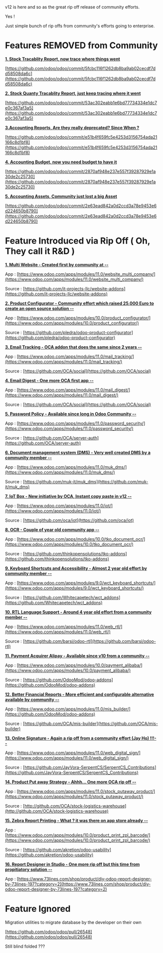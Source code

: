 v12 is here and so as the great rip off release of community efforts.

Yes !

Just simple bunch of rip offs from community's efforts going to enterprise.


# Features REMOVED from Community
[**1. Stock Tracablity Report, now trace where things went**](#r1)

[https://github.com/odoo/odoo/commit/5fcbc116f1262db8ba9ab02cecdf7dd58508da6c](https://github.com/odoo/odoo/commit/5fcbc116f1262db8ba9ab02cecdf7dd58508da6c)

[**2. Stock Quanty Tracablity Report, just keep tracing where it went**](#r2)

[https://github.com/odoo/odoo/commit/53ac302eabb1e6bd77734334e1dc7e0c367af3a5](https://github.com/odoo/odoo/commit/53ac302eabb1e6bd77734334e1dc7e0c367af3a5)

[**3.Accounting Reports, Are they really deprecated? Since When ?**](#r3)

[https://github.com/odoo/odoo/commit/e51b4f659fc5e4253d3156754ada21166c8d1bf8](https://github.com/odoo/odoo/commit/e51b4f659fc5e4253d3156754ada21166c8d1bf8)

[**4. Accounting Budget. now you need budget to have it**](#r4)

[https://github.com/odoo/odoo/commit/2870af948e237e557f39287929e1a30de2c25730](https://github.com/odoo/odoo/commit/2870af948e237e557f39287929e1a30de2c25730)

[**5. Accounting Assets, Community just lost a big Asset**](#r5)

[https://github.com/odoo/odoo/commit/2e63ead842a0d2ccd3a78e9453e6d224650b8790](https://github.com/odoo/odoo/commit/2e63ead842a0d2ccd3a78e9453e6d224650b8790)

# Feature Introduced via Rip Off ( Oh, They call it R&D )

[**1. Multi Website - Created first by community at  --**](#a1)

App : [https://www.odoo.com/apps/modules/11.0/website_multi_company/](https://www.odoo.com/apps/modules/11.0/website_multi_company/)

Source : [https://github.com/it-projects-llc/website-addons](https://github.com/it-projects-llc/website-addons)

[**2. Product Configurator - Community effort which raised 25,000 Euro to create an open source solution --**](#a2)

App : [https://www.odoo.com/apps/modules/10.0/product_configurator/](https://www.odoo.com/apps/modules/10.0/product_configurator/)

Source : [https://github.com/pledra/odoo-product-configurator](https://github.com/pledra/odoo-product-configurator)

[**3. Email Tracking - OCA addon that does the same since 2 years --**](#a3)

App : [https://www.odoo.com/apps/modules/11.0/mail_tracking/](https://www.odoo.com/apps/modules/11.0/mail_tracking/)

Source : [https://github.com/OCA/social](https://github.com/OCA/social)


[**4. Email Digest - One more OCA first app --**](#a4)

App : [https://www.odoo.com/apps/modules/11.0/mail_digest/](https://www.odoo.com/apps/modules/11.0/mail_digest/)

Source : [https://github.com/OCA/social](https://github.com/OCA/social)

[**5. Password Policy - Available since long in Odoo Community --**](#a5)

App : [https://www.odoo.com/apps/modules/11.0/password_security/](https://www.odoo.com/apps/modules/11.0/password_security/)

Source : [https://github.com/OCA/server-auth](https://github.com/OCA/server-auth)

[**6. Document management system (DMS) - Very well created DMS by a community member --**](#a6)

App : [https://www.odoo.com/apps/modules/11.0/muk_dms/](https://www.odoo.com/apps/modules/11.0/muk_dms/)

Source : [https://github.com/muk-it/muk_dms](https://github.com/muk-it/muk_dms)

[**7. IoT Box - New initiative by OCA, Instant copy paste in v12 --**](#a7)

App : [https://www.odoo.com/apps/modules/11.0/iot/](https://www.odoo.com/apps/modules/11.0/iot/)

Source : [https://github.com/oca/iot](https://github.com/oca/iot)

[**8. OCR - Couple of year old community app --**](#a8)

App : [https://www.odoo.com/apps/modules/10.0/tko_document_ocr/](https://www.odoo.com/apps/modules/10.0/tko_document_ocr/)

Source : [https://github.com/thinkopensolutions/tko-addons](https://github.com/thinkopensolutions/tko-addons)

[**9. Keyboard Shortcuts and Accessibility - Almost 2 year old effort by community member --**](#a9)

App : [https://www.odoo.com/apps/modules/9.0/wct_keyboard_shortcuts/](https://www.odoo.com/apps/modules/9.0/wct_keyboard_shortcuts/)

Source : [https://github.com/Whitecapetech/wct_addons](https://github.com/Whitecapetech/wct_addons)

[**10. RTL Language Support - Around 4 year old effort from a community member --**](#a10)

App : [https://www.odoo.com/apps/modules/11.0/web_rtl/](https://www.odoo.com/apps/modules/11.0/web_rtl/)

Source : [https://github.com/barsi/odoo-rtl](https://github.com/barsi/odoo-rtl)

[**11. Payment Acquirer Alipay - Available since v10 from a community --**](#a11)

App : [https://www.odoo.com/apps/modules/10.0/payment_alibaba/](https://www.odoo.com/apps/modules/10.0/payment_alibaba/)

Source : [https://github.com/OdooMod/odoo-addons](https://github.com/OdooMod/odoo-addons)

[**12. Better Financial Reports - More efficient and configurable alternative available by community --**](#a12)

App : [https://www.odoo.com/apps/modules/11.0/mis_builder/](https://github.com/OdooMod/odoo-addons)

Source : [https://github.com/OCA/mis-builder](https://github.com/OCA/mis-builder)

[**13. Online Signature - Again a rip off from a community effort (Jay Ho) !!!--**](#a13)

App : [https://www.odoo.com/apps/modules/11.0/web_digital_sign/](https://www.odoo.com/apps/modules/11.0/web_digital_sign/)

Source : [https://github.com/JayVora-SerpentCS/SerpentCS_Contributions](https://github.com/JayVora-SerpentCS/SerpentCS_Contributions)

[**14. Product Put away Strategy - Ahhh... One more OCA rip off --**](#a14)

App : [https://www.odoo.com/apps/modules/11.0/stock_putaway_product/](https://www.odoo.com/apps/modules/11.0/stock_putaway_product/)

Source : [http://github.com/OCA/stock-logistics-warehouse](http://github.com/OCA/stock-logistics-warehouse)

[**15. Zebra Report Printing - What ? it was there on app store already --**](#a15)

App : [https://www.odoo.com/apps/modules/10.0/product_print_zpl_barcode/](https://www.odoo.com/apps/modules/10.0/product_print_zpl_barcode/)

Source : [https://github.com/akretion/odoo-usability](https://github.com/akretion/odoo-usability)

[**16. Report Designer in Studio - One more rip off but this time from propitiatory solution --**](#a16)

App : [https://www.73lines.com/shop/product/diy-odoo-report-designer-by-73lines-197?category=2](https://www.73lines.com/shop/product/diy-odoo-report-designer-by-73lines-197?category=2)


# Feature Ignored 

Migration utilities to migrate database by the developer on their own

[https://github.com/odoo/odoo/pull/26548](https://github.com/odoo/odoo/pull/26548)


Still blind folded ???
